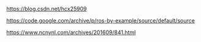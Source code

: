 https://blog.csdn.net/hcx25909

https://code.google.com/archive/p/ros-by-example/source/default/source

https://www.ncnynl.com/archives/201609/841.html